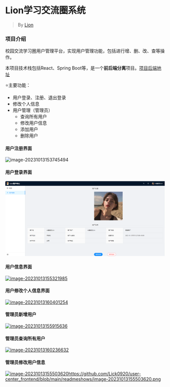 # Lion学习交流圈系统

> By [Lion](https://github.com/Lick0920)

### 项目介绍

校园交流学习圈用户管理平台，实现用户管理功能，包括进行增、删、改、查等操作。

本项目技术栈包括React、Spring Boot等，是一个**前后端分离**项目。[项目后端地址](https://github.com/Lick0920/user-center_backend)

⭐主要功能：

- 用户登录、注册、退出登录
- 修改个人信息
- 用户管理（管理员）
  - 查询所有用户
  - 修改用户信息
  - 添加用户
  - 删除用户

#### 用户注册界面

![image-20231013153745494]([.\readmeshows\image-20231013153745494.png](https://github.com/Lick0920/user-center_frontend/blob/main/readmeshows/image-20231013153745494.png))

#### 用户登录界面

[![image-20231013160515196](https://github.com/Lick0920/user-center_frontend/blob/main/readmeshows/image-20231013155321985.png)](https://github.com/Lick0920/user-center_frontend/blob/main/readmeshows/image-20231013160515196.png)

#### 用户信息界面

[![image-20231013155321985](C:\Users\Lick\Desktop\seekworking\JAVA\java_learning\user-center_frontend\readmeshows\image-20231013155321985.png)](https://github.com/Lick0920/user-center_frontend/blob/main/readmeshows/image-20231013155321985.png)

#### 用户修改个人信息界面

[![image-20231013160401254](C:\Users\Lick\Desktop\seekworking\JAVA\java_learning\user-center_frontend\readmeshows\image-20231013160401254.png)](https://github.com/Lick0920/user-center_frontend/blob/main/readmeshows/image-20231013155503620.png)

#### 管理员新增用户
[![image-20231013155915636](C:\Users\Lick\Desktop\seekworking\JAVA\java_learning\user-center_frontend\readmeshows\image-202310131558302551.png)](https://github.com/Lick0920/user-center_frontend/blob/main/readmeshows/image-202310131558302551.png)

#### 管理员查询所有用户

[![image-20231013160236632](C:\Users\Lick\Desktop\seekworking\JAVA\java_learning\user-center_frontend\readmeshows\image-20231013160236632.png)](https://github.com/Lick0920/user-center_frontend/blob/main/readmeshows/image-20231013160236632.png)

#### 管理员修改用户信息

[![image-20231013155503620]([C:\Users\Lick\Desktop\seekworking\JAVA\java_learning\user-center_frontend\readmeshows\image-20231013155503620.png](https://github.com/Lick0920/user-center_frontend/blob/main/readmeshows/image-20231013155503620.png))](https://github.com/Lick0920/user-center_frontend/blob/main/readmeshows/image-20231013155503620.png)https://github.com/Lick0920/user-center_frontend/blob/main/readmeshows/image-20231013155503620.png

